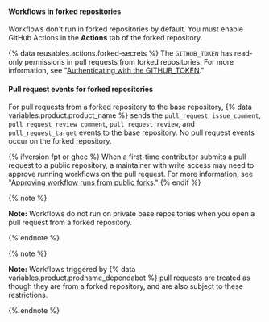 #### Workflows in forked repositories

Workflows don't run in forked repositories by default. You must enable GitHub Actions in the **Actions** tab of the forked repository.

{% data reusables.actions.forked-secrets %} The `GITHUB_TOKEN` has read-only permissions in pull requests from forked repositories. For more information, see "[Authenticating with the GITHUB_TOKEN](/actions/configuring-and-managing-workflows/authenticating-with-the-github_token)."

#### Pull request events for forked repositories

For pull requests from a forked repository to the base repository, {% data variables.product.product_name %} sends the `pull_request`, `issue_comment`, `pull_request_review_comment`, `pull_request_review`, and `pull_request_target` events to the base repository. No pull request events occur on the forked repository.

{% ifversion fpt or ghec %}
When a first-time contributor submits a pull request to a public repository, a maintainer with write access may need to approve running workflows on the pull request. For more information, see "[Approving workflow runs from public forks](/actions/managing-workflow-runs/approving-workflow-runs-from-public-forks)."
{% endif %}

{% note %}

**Note:** Workflows do not run on private base repositories when you open a pull request from a forked repository.

{% endnote %}

{% note %}

**Note:** Workflows triggered by {% data variables.product.prodname_dependabot %} pull requests are treated as though they are from a forked repository, and are also subject to these restrictions.

{% endnote %}
